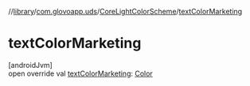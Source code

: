 //[library](../../../index.md)/[com.glovoapp.uds](../index.md)/[CoreLightColorScheme](index.md)/[textColorMarketing](text-color-marketing.md)

# textColorMarketing

[androidJvm]\
open override val [textColorMarketing](text-color-marketing.md): [Color](https://developer.android.com/reference/kotlin/androidx/compose/ui/graphics/Color.html)
